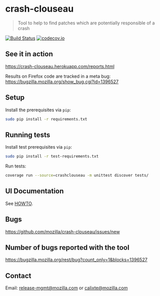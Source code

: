 # crash-clouseau
>  Tool to help to find patches which are potentially responsible of a crash

[![Build Status](https://api.travis-ci.org/mozilla/crash-clouseau.svg?branch=master)](https://travis-ci.org/mozilla/crash-clouseau)
[![codecov.io](https://img.shields.io/codecov/c/github/mozilla/crash-clouseau/master.svg)](https://codecov.io/github/mozilla/crash-clouseau?branch=master)

## See it in action

https://crash-clouseau.herokuapp.com/reports.html

Results on Firefox code are tracked in a meta bug: https://bugzilla.mozilla.org/show_bug.cgi?id=1396527

## Setup

Install the prerequisites via `pip`:
```sh
sudo pip install -r requirements.txt
```

## Running tests

Install test prerequisites via `pip`:
```sh
sudo pip install -r test-requirements.txt
```

Run tests:
```sh
coverage run --source=crashclouseau -m unittest discover tests/
```

## UI Documentation

See [HOWTO](/HOWTO.md).

## Bugs

https://github.com/mozilla/crash-clouseau/issues/new

## Number of bugs reported with the tool

https://bugzilla.mozilla.org/rest/bug?count_only=1&blocks=1396527

## Contact

Email: release-mgmt@mozilla.com or calixte@mozilla.com
